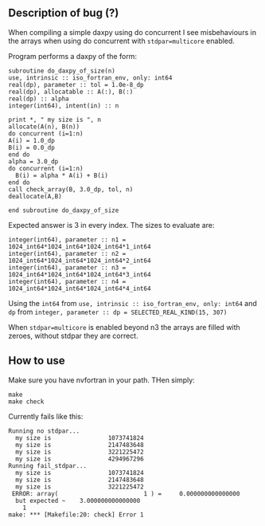 ## Description of bug (?) 

When compiling a simple daxpy using do concurrent I see misbehaviours in the arrays when using do concurrent with `stdpar=multicore` enabled.

Program performs a daxpy of the form:

```
subroutine do_daxpy_of_size(n)
use, intrinsic :: iso_fortran_env, only: int64
real(dp), parameter :: tol = 1.0e-8_dp
real(dp), allocatable :: A(:), B(:)
real(dp) :: alpha
integer(int64), intent(in) :: n

print *, " my size is ", n
allocate(A(n), B(n))
do concurrent (i=1:n)
A(i) = 1.0_dp
B(i) = 0.0_dp
end do
alpha = 3.0_dp
do concurrent (i=1:n)
  B(i) = alpha * A(i) + B(i)
end do
call check_array(B, 3.0_dp, tol, n)
deallocate(A,B)

end subroutine do_daxpy_of_size
```

Expected answer is 3 in every index. The sizes to evaluate are:

```
integer(int64), parameter :: n1 = 1024_int64*1024_int64*1024_int64*1_int64
integer(int64), parameter :: n2 = 1024_int64*1024_int64*1024_int64*2_int64
integer(int64), parameter :: n3 = 1024_int64*1024_int64*1024_int64*3_int64
integer(int64), parameter :: n4 = 1024_int64*1024_int64*1024_int64*4_int64
```

Using the `int64` from `use, intrinsic :: iso_fortran_env, only: int64` and `dp` from `integer, parameter :: dp = SELECTED_REAL_KIND(15, 307)` 

When `stdpar=multicore` is enabled beyond n3 the arrays are filled with zeroes, without stdpar they are correct. 

## How to use 

Make sure you have nvfortran in your path. THen simply:

```
make 
make check 
```

Currently fails like this:

```
Running no stdpar...
  my size is                1073741824
  my size is                2147483648
  my size is                3221225472
  my size is                4294967296
Running fail_stdpar...
  my size is                1073741824
  my size is                2147483648
  my size is                3221225472
 ERROR: array(                        1 ) =     0.000000000000000
  but expected ~    3.000000000000000
    1
make: *** [Makefile:20: check] Error 1
```
